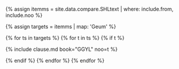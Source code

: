 

<!--원문인용 시작. 상위에서 from, noo 지정 필요-->

{% assign itemms = site.data.compare.SHLtext | where: include.from, include.noo %}

{% assign targets = itemms | map: 'Geum' %}

{% for ts in targets %}
{% for t in ts %}
{% if t %}

{% include clause.md book="GGYL" noo=t %}

{% endif %}
{% endfor %}
{% endfor %}

<!--원문인용 끝-->
